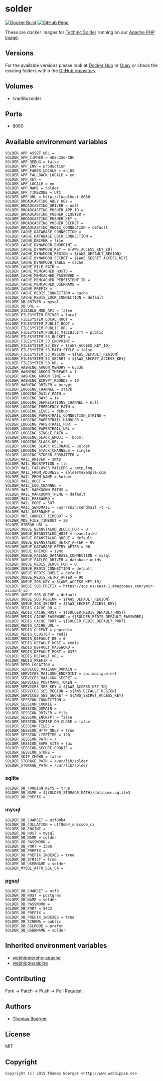 # solder

[![Docker Build](https://github.com/dockhippie/solder/actions/workflows/docker.yml/badge.svg)](https://github.com/dockhippie/solder/actions/workflows/docker.yml) [![GitHub Repo](https://img.shields.io/badge/github-repo-yellowgreen)](https://github.com/dockhippie/solder)

These are docker images for [Technic Solder][upstream] running on our
[Apache PHP image][parent].

## Versions

For the available versions please look at [Docker Hub][dockerhub] or
[Quay][quayio] or check the existing folders within the
[GitHub repository][github].

## Volumes

*  /var/lib/solder

## Ports

*  8080

## Available environment variables

```console
SOLDER_APP_ASSET_URL =
SOLDER_APP_CIPHER = AES-256-CBC
SOLDER_APP_DEBUG = false
SOLDER_APP_ENV = production
SOLDER_APP_FAKER_LOCALE = en_US
SOLDER_APP_FALLBACK_LOCALE = en
SOLDER_APP_KEY =
SOLDER_APP_LOCALE = en
SOLDER_APP_NAME = Solder
SOLDER_APP_TIMEZONE = UTC
SOLDER_APP_URL = http://localhost:8080
SOLDER_BROADCASTING_ABLY_KEY =
SOLDER_BROADCASTING_DRIVER = null
SOLDER_BROADCASTING_PUSHER_APP_ID =
SOLDER_BROADCASTING_PUSHER_CLUSTER =
SOLDER_BROADCASTING_PUSHER_KEY =
SOLDER_BROADCASTING_PUSHER_SECRET =
SOLDER_BROADCASTING_REDIS_CONNECTION = default
SOLDER_CACHE_DATABASE_CONNECTION =
SOLDER_CACHE_DATABASE_LOCK_CONNECTION =
SOLDER_CACHE_DRIVER = file
SOLDER_CACHE_DYNAMODB_ENDPOINT =
SOLDER_CACHE_DYNAMODB_KEY = ${AWS_ACCESS_KEY_ID}
SOLDER_CACHE_DYNAMODB_REGION = ${AWS_DEFAULT_REGION}
SOLDER_CACHE_DYNAMODB_SECRET = ${AWS_SECRET_ACCESS_KEY}
SOLDER_CACHE_DYNAMODB_TABLE = cache
SOLDER_CACHE_FILE_PATH =
SOLDER_CACHE_MEMCACHED_HOSTS =
SOLDER_CACHE_MEMCACHED_PASSWORD =
SOLDER_CACHE_MEMCACHED_PERSISTENT_ID =
SOLDER_CACHE_MEMCACHED_USERNAME =
SOLDER_CACHE_PREFIX =
SOLDER_CACHE_REDIS_CONNECTION = cache
SOLDER_CACHE_REDIS_LOCK_CONNECTION = default
SOLDER_DB_DRIVER = mysql
SOLDER_DB_URL =
SOLDER_DISABLE_MOD_API = false
SOLDER_FILESYSTEM_DRIVER = local
SOLDER_FILESYSTEM_LOCAL_ROOT =
SOLDER_FILESYSTEM_PUBLIC_ROOT =
SOLDER_FILESYSTEM_PUBLIC_URL =
SOLDER_FILESYSTEM_PUBLIC_VISIBILITY = public
SOLDER_FILESYSTEM_S3_BUCKET =
SOLDER_FILESYSTEM_S3_ENDPOINT =
SOLDER_FILESYSTEM_S3_KEY = ${AWS_ACCESS_KEY_ID}
SOLDER_FILESYSTEM_S3_PATH_STYLE = false
SOLDER_FILESYSTEM_S3_REGION = ${AWS_DEFAULT_REGION}
SOLDER_FILESYSTEM_S3_SECRET = ${AWS_SECRET_ACCESS_KEY}
SOLDER_FILESYSTEM_S3_URL =
SOLDER_HASHING_ARGON_MEMORY = 65536
SOLDER_HASHING_ARGON_THREADS = 1
SOLDER_HASHING_ARGON_TIME = 4
SOLDER_HASHING_BCRYPT_ROUNDS = 10
SOLDER_HASHING_DRIVER = bcrypt
SOLDER_LOGGING_CHANNEL = stack
SOLDER_LOGGING_DAILY_PATH =
SOLDER_LOGGING_DAYS = 14
SOLDER_LOGGING_DEPRECATIONS_CHANNEL = null
SOLDER_LOGGING_EMERGENCY_PATH =
SOLDER_LOGGING_LEVEL = debug
SOLDER_LOGGING_PAPERTRAIL_CONNECTION_STRING =
SOLDER_LOGGING_PAPERTRAIL_HANDLER =
SOLDER_LOGGING_PAPERTRAIL_PORT =
SOLDER_LOGGING_PAPERTRAIL_URL =
SOLDER_LOGGING_SINGLE_PATH =
SOLDER_LOGGING_SLACK_EMOJI = :boom:
SOLDER_LOGGING_SLACK_URL =
SOLDER_LOGGING_SLACK_USERNAME = Solder
SOLDER_LOGGING_STACK_CHANNELS = single
SOLDER_LOGGING_STDERR_FORMATTER =
SOLDER_MAIL_DRIVER = smtp
SOLDER_MAIL_ENCRYPTION = tls
SOLDER_MAIL_FAILOVER_MAILERS = smtp,log
SOLDER_MAIL_FROM_ADDRESS = solder@example.com
SOLDER_MAIL_FROM_NAME = Solder
SOLDER_MAIL_HOST =
SOLDER_MAIL_LOG_CHANNEL =
SOLDER_MAIL_MARKDOWN_PATHS =
SOLDER_MAIL_MARKDOWN_THEME = default
SOLDER_MAIL_PASSWORD =
SOLDER_MAIL_PORT = 587
SOLDER_MAIL_SENDMAIL = /usr/sbin/sendmail -t -i
SOLDER_MAIL_USERNAME =
SOLDER_MD5_CONNECT_TIMEOUT = 5
SOLDER_MD5_FILE_TIMEOUT = 30
SOLDER_MIRROR_URL =
SOLDER_QUEUE_BEANSTALKD_BLOCK_FOR = 0
SOLDER_QUEUE_BEANSTALKD_HOST = beanstalkd
SOLDER_QUEUE_BEANSTALKD_QUEUE = default
SOLDER_QUEUE_BEANSTALKD_RETRY_AFTER = 90
SOLDER_QUEUE_DATABASE_RETRY_AFTER = 90
SOLDER_QUEUE_DRIVER = sync
SOLDER_QUEUE_FAILED_DATABASE_CONNECTION = mysql
SOLDER_QUEUE_FAILED_DRIVER = database-uuids
SOLDER_QUEUE_REDIS_BLOCK_FOR = 0
SOLDER_QUEUE_REDIS_CONNECTION = default
SOLDER_QUEUE_REDIS_QUEUE = default
SOLDER_QUEUE_REDIS_RETRY_AFTER = 90
SOLDER_QUEUE_SQS_KEY = ${AWS_ACCESS_KEY_ID}
SOLDER_QUEUE_SQS_PREFIX = https://sqs.us-east-1.amazonaws.com/your-account-id
SOLDER_QUEUE_SQS_QUEUE = default
SOLDER_QUEUE_SQS_REGION = ${AWS_DEFAULT_REGION}
SOLDER_QUEUE_SQS_SECRET = ${AWS_SECRET_ACCESS_KEY}
SOLDER_REDIS_CACHE_DB = 1
SOLDER_REDIS_CACHE_HOST = ${SOLDER_REDIS_DEFAULT_HOST}
SOLDER_REDIS_CACHE_PASSWORD = ${SOLDER_REDIS_DEFAULT_PASSWORD}
SOLDER_REDIS_CACHE_PORT = ${SOLDER_REDIS_DEFAULT_PORT}
SOLDER_REDIS_CACHE_URL =
SOLDER_REDIS_CLIENT = phpredis
SOLDER_REDIS_CLUSTER = redis
SOLDER_REDIS_DEFAULT_DB = 0
SOLDER_REDIS_DEFAULT_HOST = redis
SOLDER_REDIS_DEFAULT_PASSWORD =
SOLDER_REDIS_DEFAULT_PORT = 6379
SOLDER_REDIS_DEFAULT_URL =
SOLDER_REDIS_PREFIX =
SOLDER_REPO_LOCATION =
SOLDER_SERVICES_MAILGUN_DOMAIN =
SOLDER_SERVICES_MAILGUN_ENDPOINT = api.mailgun.net
SOLDER_SERVICES_MAILGUN_SECRET =
SOLDER_SERVICES_POSTMARK_TOKEN =
SOLDER_SERVICES_SES_KEY = ${AWS_ACCESS_KEY_ID}
SOLDER_SERVICES_SES_REGION = ${AWS_DEFAULT_REGION}
SOLDER_SERVICES_SES_SECRET = ${AWS_SECRET_ACCESS_KEY}
SOLDER_SESSION_CONNECTION =
SOLDER_SESSION_COOKIE =
SOLDER_SESSION_DOMAIN =
SOLDER_SESSION_DRIVER = file
SOLDER_SESSION_ENCRYPT = false
SOLDER_SESSION_EXPIRE_ON_CLOSE = false
SOLDER_SESSION_FILES =
SOLDER_SESSION_HTTP_ONLY = true
SOLDER_SESSION_LIFETIME = 120
SOLDER_SESSION_PATH = /
SOLDER_SESSION_SAME_SITE = lax
SOLDER_SESSION_SECURE_COOKIE =
SOLDER_SESSION_STORE =
SOLDER_SKIP_CHOWN = false
SOLDER_STORAGE_PATH = /var/lib/solder
SOLDER_STORAGE_PATH = /var/lib/solder
```

### sqlite

```console
SOLDER_DB_FOREIGN_KEYS = true
SOLDER_DB_NAME = ${SOLDER_STORAGE_PATH}/database.sqlite3
SOLDER_DB_PREFIX =
```

### mysql

```console
SOLDER_DB_CHARSET = utf8mb4
SOLDER_DB_COLLATION = utf8mb4_unicode_ci
SOLDER_DB_ENGINE =
SOLDER_DB_HOST = mysql
SOLDER_DB_NAME = solder
SOLDER_DB_PASSWORD =
SOLDER_DB_PORT = 3306
SOLDER_DB_PREFIX =
SOLDER_DB_PREFIX_INDEXES = true
SOLDER_DB_STRICT = true
SOLDER_DB_USERNAME = solder
SOLDER_MYSQL_ATTR_SSL_CA =
```

### pgsql

```console
SOLDER_DB_CHARSET = utf8
SOLDER_DB_HOST = postgres
SOLDER_DB_NAME = solder
SOLDER_DB_PASSWORD =
SOLDER_DB_PORT = 5432
SOLDER_DB_PREFIX =
SOLDER_DB_PREFIX_INDEXES = true
SOLDER_DB_SCHEMA = public
SOLDER_DB_SSLMODE = prefer
SOLDER_DB_USERNAME = solder
```

## Inherited environment variables

*  [webhippie/php-apache](https://github.com/dockhippie/php-apache#available-environment-variables)
*  [webhippie/alpine](https://github.com/dockhippie/alpine#available-environment-variables)

## Contributing

Fork -> Patch -> Push -> Pull Request

## Authors

*  [Thomas Boerger](https://github.com/tboerger)

## License

MIT

## Copyright

```console
Copyright (c) 2015 Thomas Boerger <http://www.webhippie.de>
```

[upstream]: https://github.com/TechnicPack/TechnicSolder
[parent]: https://github.com/dockhippie/php-apache
[dockerhub]: https://hub.docker.com/r/webhippie/solder/tags
[quayio]: https://quay.io/repository/webhippie/solder?tab=tags
[github]: https://github.com/dockhippie/solder
